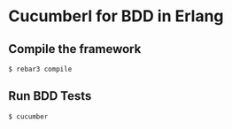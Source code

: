 # Cucumberl for BDD in Erlang

## Compile the framework

```
$ rebar3 compile
```

## Run BDD Tests
```
$ cucumber
```

